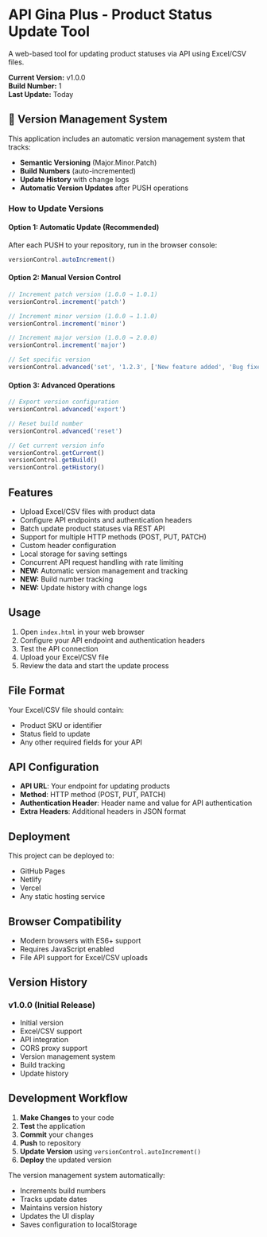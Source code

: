 # API Gina Plus - Product Status Update Tool

A web-based tool for updating product statuses via API using Excel/CSV files.

**Current Version:** v1.0.0  
**Build Number:** 1  
**Last Update:** Today

## 🚀 Version Management System

This application includes an automatic version management system that tracks:
- **Semantic Versioning** (Major.Minor.Patch)
- **Build Numbers** (auto-incremented)
- **Update History** with change logs
- **Automatic Version Updates** after PUSH operations

### How to Update Versions

#### Option 1: Automatic Update (Recommended)
After each PUSH to your repository, run in the browser console:
```javascript
versionControl.autoIncrement()
```

#### Option 2: Manual Version Control
```javascript
// Increment patch version (1.0.0 → 1.0.1)
versionControl.increment('patch')

// Increment minor version (1.0.0 → 1.1.0)
versionControl.increment('minor')

// Increment major version (1.0.0 → 2.0.0)
versionControl.increment('major')

// Set specific version
versionControl.advanced('set', '1.2.3', ['New feature added', 'Bug fixes'])
```

#### Option 3: Advanced Operations
```javascript
// Export version configuration
versionControl.advanced('export')

// Reset build number
versionControl.advanced('reset')

// Get current version info
versionControl.getCurrent()
versionControl.getBuild()
versionControl.getHistory()
```

## Features

- Upload Excel/CSV files with product data
- Configure API endpoints and authentication headers
- Batch update product statuses via REST API
- Support for multiple HTTP methods (POST, PUT, PATCH)
- Custom header configuration
- Local storage for saving settings
- Concurrent API request handling with rate limiting
- **NEW:** Automatic version management and tracking
- **NEW:** Build number tracking
- **NEW:** Update history with change logs

## Usage

1. Open `index.html` in your web browser
2. Configure your API endpoint and authentication headers
3. Test the API connection
4. Upload your Excel/CSV file
5. Review the data and start the update process

## File Format

Your Excel/CSV file should contain:
- Product SKU or identifier
- Status field to update
- Any other required fields for your API

## API Configuration

- **API URL**: Your endpoint for updating products
- **Method**: HTTP method (POST, PUT, PATCH)
- **Authentication Header**: Header name and value for API authentication
- **Extra Headers**: Additional headers in JSON format

## Deployment

This project can be deployed to:
- GitHub Pages
- Netlify
- Vercel
- Any static hosting service

## Browser Compatibility

- Modern browsers with ES6+ support
- Requires JavaScript enabled
- File API support for Excel/CSV uploads

## Version History

### v1.0.0 (Initial Release)
- Initial version
- Excel/CSV support
- API integration
- CORS proxy support
- Version management system
- Build tracking
- Update history

## Development Workflow

1. **Make Changes** to your code
2. **Test** the application
3. **Commit** your changes
4. **Push** to repository
5. **Update Version** using `versionControl.autoIncrement()`
6. **Deploy** the updated version

The version management system automatically:
- Increments build numbers
- Tracks update dates
- Maintains version history
- Updates the UI display
- Saves configuration to localStorage
